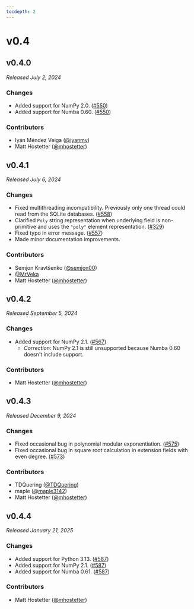```yaml
---
tocdepth: 2
---
```


# v0.4

## v0.4.0

*Released July 2, 2024*

### Changes

- Added support for NumPy 2.0. ([#550](https://github.com/mhostetter/galois/pull/550))
- Added support for Numba 0.60. ([#550](https://github.com/mhostetter/galois/pull/550))

### Contributors

- Iyán Méndez Veiga ([@iyanmv](https://github.com/iyanmv))
- Matt Hostetter ([@mhostetter](https://github.com/mhostetter))

## v0.4.1

*Released July 6, 2024*

### Changes

- Fixed multithreading incompatibility. Previously only one thread could read from the SQLite databases. ([#558](https://github.com/mhostetter/galois/pull/558))
- Clarified `Poly` string representation when underlying field is non-primitive and uses the `"poly"` element representation. ([#329](https://github.com/mhostetter/galois/issues/329))
- Fixed typo in error message. ([#557](https://github.com/mhostetter/galois/pull/557))
- Made minor documentation improvements.

### Contributors

- Semjon Kravtšenko ([@semjon00](https://github.com/semjon00))
- [@MrVeka](https://github.com/MrVeka)
- Matt Hostetter ([@mhostetter](https://github.com/mhostetter))

## v0.4.2

*Released September 5, 2024*

### Changes

- Added support for NumPy 2.1. ([#567](https://github.com/mhostetter/galois/issues/567))
  - *Correction:* NumPy 2.1 is still unsupported because Numba 0.60 doesn't include support.

### Contributors

- Matt Hostetter ([@mhostetter](https://github.com/mhostetter))

## v0.4.3

*Released December 9, 2024*

### Changes

- Fixed occasional bug in polynomial modular exponentiation. ([#575](https://github.com/mhostetter/galois/issues/575))
- Fixed occasional bug in square root calculation in extension fields with even degree. ([#573](https://github.com/mhostetter/galois/issues/573))

### Contributors

- TDQuering ([@TDQuering](https://github.com/TDQuering))
- maple ([@maple3142](https://github.com/maple3142))
- Matt Hostetter ([@mhostetter](https://github.com/mhostetter))

## v0.4.4

*Released January 21, 2025*

### Changes

- Added support for Python 3.13. ([#587](https://github.com/mhostetter/galois/pull/587))
- Added support for NumPy 2.1. ([#587](https://github.com/mhostetter/galois/pull/587))
- Added support for Numba 0.61. ([#587](https://github.com/mhostetter/galois/pull/587))

### Contributors

- Matt Hostetter ([@mhostetter](https://github.com/mhostetter))
